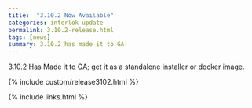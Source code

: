 ```yaml
---
title:  "3.10.2 Now Available"
categories: interlok update
permalink: 3.10.2-release.html
tags: [news]
summary: 3.10.2 has made it to GA!
---
```


3.10.2 Has Made it to GA; get it as a standalone [installer][] or [docker image][].

{% include custom/release3102.html %}

[installer]: https://development.adaptris.net/installers/Interlok
[docker image]: https://hub.docker.com/r/adaptris/interlok/tags
{% include links.html %}
